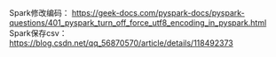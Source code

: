 Spark修改编码：
https://geek-docs.com/pyspark-docs/pyspark-questions/401_pyspark_turn_off_force_utf8_encoding_in_pyspark.html
Spark保存csv：
https://blog.csdn.net/qq_56870570/article/details/118492373
